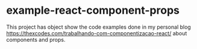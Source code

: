 # example-react-component-props
This project has object show the code examples done in my personal blog https://thexcodes.com/trabalhando-com-componentizacao-react/ about components and props.


